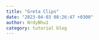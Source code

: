 ```yaml
---
title: "Greta Clips"
date: "2023-04-03 08:26:47 +0300"
author: NrdyBhu1
category: tutorial blog
---
```

